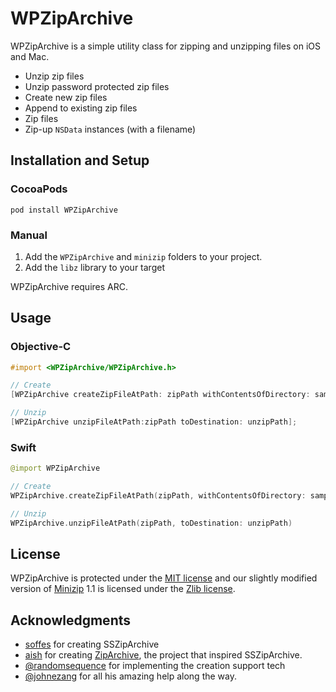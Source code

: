 # WPZipArchive

WPZipArchive is a simple utility class for zipping and unzipping files on iOS and Mac.

* Unzip zip files
* Unzip password protected zip files
* Create new zip files
* Append to existing zip files
* Zip files
* Zip-up `NSData` instances (with a filename)

## Installation and Setup

### CocoaPods

`pod install WPZipArchive`

### Manual

1. Add the `WPZipArchive` and `minizip` folders to your project.
2. Add the `libz` library to your target

WPZipArchive requires ARC.

## Usage

### Objective-C

```objective-c
#import <WPZipArchive/WPZipArchive.h>

// Create
[WPZipArchive createZipFileAtPath: zipPath withContentsOfDirectory: sampleDataPath];

// Unzip
[WPZipArchive unzipFileAtPath:zipPath toDestination: unzipPath];
```

### Swift

```swift
@import WPZipArchive

// Create
WPZipArchive.createZipFileAtPath(zipPath, withContentsOfDirectory: sampleDataPath)

// Unzip
WPZipArchive.unzipFileAtPath(zipPath, toDestination: unzipPath)
```

## License

WPZipArchive is protected under the [MIT license](https://github.com/samsoffes/ssziparchive/raw/master/LICENSE) and our slightly modified version of [Minizip](http://www.winimage.com/zLibDll/minizip.html) 1.1 is licensed under the [Zlib license](http://www.zlib.net/zlib_license.html).

## Acknowledgments

* [soffes](https://github.com/soffes) for creating SSZipArchive
* [aish](http://code.google.com/p/ziparchive) for creating [ZipArchive](http://code.google.com/p/ziparchive), the project that inspired SSZipArchive.
* [@randomsequence](https://github.com/randomsequence) for implementing the creation support tech
* [@johnezang](https://github.com/johnezang) for all his amazing help along the way.
